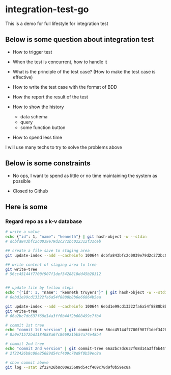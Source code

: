 # integration-test-go

This is a demo for  full lifestyle for integration test

## Below is some question about integration test

- How to trigger test

- When the test is concurrent, how to handle it

- What is the principle of the test case? (How to make the test case is effective)

- How to write the test case with the format of BDD

- How the report the result of the test

- How to show the history

    - data schema
    - query
    - some function button 

- How to spend less time

I will use many techs to try to solve the problems above

## Below is some constraints

- No ops, I want to spend as little or no time maintaining the system as possible

- Closed to Github

## Here is some

### Regard repo as a k-v database

```sh
# write a value
echo {"id": 1, "name": "kenneth"} | git hash-object -w --stdin
# dcbfa843bfc2c0039e79d2c272bc022312f31ceb

## create a file save to staging area
git update-index --add --cacheinfo 100644 dcbfa843bfc2c0039e79d2c272bc022312f31ceb 1.json

## write content of staging area to tree
git write-tree
# 56cc45144f7700f907f1def3428818dd45b28312


## update file by fellow steps
echo "{"id": 1, "name": "kenneth truyers"}" | git hash-object -w --stdin
# 6ebd1e99cd13322fa6a54f8888b8b6e66864b5ea

git update-index --add --cacheinfo 100644 6ebd1e99cd13322fa6a54f8888b8b6e66864b5ea 1.json
git write-tree
# 66a2bc7dc637f68d14a3ff6b44f2b608499c7fb4

# commit 1st tree
echo "commit 1st version" | git commit-tree 56cc45144f7700f907f1def3428818dd45b28312
# 8a0e71572bd1184088a67c866921bb54a74e48b4

# commit 2nd tree
echo "commit 2nd version" | git commit-tree 66a2bc7dc637f68d14a3ff6b44f2b608499c7fb4 -p 8a0e7157
# 2f22426b8c00e25689d54cf409c78d9f0b59ec8a

# show commit above
git log --stat 2f22426b8c00e25689d54cf409c78d9f0b59ec8a

```

###
